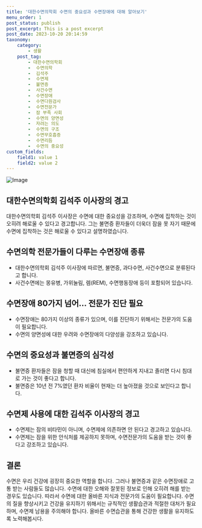 ```yaml
---
title: '대한수면의학회 수면의 중요성과 수면장애에 대해 알아보기'
menu_order: 1
post_status: publish
post_excerpt: This is a post excerpt
post_date: 2023-10-20 20:14:59
taxonomy:
    category:
        - 생활
    post_tag:
        - 대한수면의학회
        -  수면의학
        -  김석주
        -  수면제
        -  불면증
        -  사건수면
        -  수면장애
        -  수면다원검사
        -  수면전문가
        -  잠 부족 사회
        -  수면의 양면성
        -  자려는 의도
        -  수면의 구조
        -  수면무호흡증
        -  수면리듬
        -  수면의 중요성
custom_fields:
    field1: value 1
    field2: value 2
---
```


![Image](https://imgnews.pstatic.net/image/296/2024/02/07/0000074323_001_20240207140701308.jpg?type=w647)


## 대한수면의학회 김석주 이사장의 경고
대한수면의학회 김석주 이사장은 수면에 대한 중요성을 강조하며, 수면에 집착하는 것이 오히려 해로울 수 있다고 경고합니다. 그는 불면증 환자들이 더욱더 잠을 못 자기 때문에 수면에 집착하는 것은 해로울 수 있다고 설명하였습니다.

## 수면의학 전문가들이 다루는 수면장애 종류
- 대한수면의학회 김석주 이사장에 따르면, 불면증, 과다수면, 사건수면으로 분류된다고 합니다.
- 사건수면에는 몽유병, 가위눌림, 렘(REM), 수면행동장애 등이 포함되어 있습니다.

## 수면장애 80가지 넘어... 전문가 진단 필요
- 수면장애는 80가지 이상의 종류가 있으며, 이를 진단하기 위해서는 전문가의 도움이 필요합니다.
- 수면의 양면성에 대한 우려와 수면장애의 다양성을 강조하고 있습니다.

## 수면의 중요성과 불면증의 심각성
- 불면증 환자들은 잠을 청할 때 대신에 침실에서 편안하게 지내고 졸리면 다시 침대로 가는 것이 좋다고 합니다.
- 불면증은 10년 전 7%였던 환자 비율이 현재는 더 높아졌을 것으로 보인다고 합니다.

## 수면제 사용에 대한 김석주 이사장의 경고
- 수면제는 잠의 비타민이 아니며, 수면제에 의존하면 안 된다고 경고하고 있습니다.
- 수면제는 잠을 위한 안식처를 제공하지 못하며, 수면전문가의 도움을 받는 것이 좋다고 강조하고 있습니다.

## 결론
수면은 우리 건강에 굉장히 중요한 역할을 합니다. 그러나 불면증과 같은 수면장애로 고통 받는 사람들도 많습니다. 수면에 대한 오해와 잘못된 정보로 인해 오히려 해를 받는 경우도 있습니다. 따라서 수면에 대한 올바른 지식과 전문가의 도움이 필요합니다. 수면의 질을 향상시키고 건강을 유지하기 위해서는 규칙적인 생활습관과 적절한 대처가 필요하며, 수면제 남용을 주의해야 합니다. 올바른 수면습관을 통해 건강한 생활을 유지하도록 노력해봅시다.

